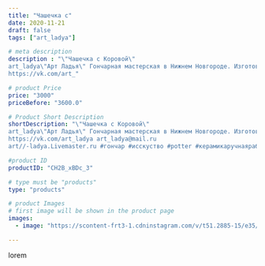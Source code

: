 ```yaml
---
title: "Чашечка с"
date: 2020-11-21
draft: false
tags: ["art_ladya"]

# meta description
description : "\"Чашечка с Коровой\" 
art_ladya\"Арт Ладья\" Гончарная мастерская в Нижнем Новгороде. Изготовление керамики и мастер//-классы по обучению. 
https://vk.com/art_"

# product Price
price: "3000"
priceBefore: "3600.0"

# Product Short Description
shortDescription: "\"Чашечка с Коровой\" 
art_ladya\"Арт Ладья\" Гончарная мастерская в Нижнем Новгороде. Изготовление керамики и мастер//-классы по обучению. 
https://vk.com/art_ladya art_ladya@mail.ru 
art//-ladya.Livemaster.ru #гончар #исскуство #potter #керамикаручнаяработа #гончарнаямастерская #керамиканазаказ #handmade #посудаизглины #керамика #эксклюзивнаякерамика #dishes #decor #ceramicar #mug #claygoods #tankard #earthenware #ceramic #design #кружка #magic #restaurant #ceramicart #pint #clay #авторскаякерамика #чашечки #корова #kraft"

#product ID
productID: "CH2B_xBDc_3"

# type must be "products"
type: "products"

# product Images
# first image will be shown in the product page
images:
  - image: "https://scontent-frt3-1.cdninstagram.com/v/t51.2885-15/e35/126459134_804313166781772_7901246442055410169_n.jpg?se=7&_nc_ht=scontent-frt3-1.cdninstagram.com&_nc_cat=104&_nc_ohc=hq5SfOdpjbwAX91H34P&edm=APU89FABAAAA&ccb=7-4&oh=63b1a0650c76fb1900cb8942e8419f80&oe=612AD4F7&_nc_sid=86f79a&ig_cache_key=MjQ0NzE1MjIyNzUyNzAyMDUzNQ%3D%3D.2-ccb7-4"

---
```

lorem
